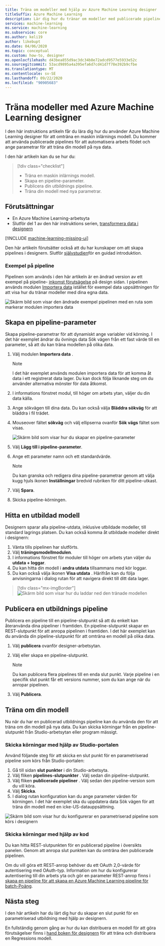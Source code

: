 ```yaml
---
title: Träna om modeller med hjälp av Azure Machine Learning designer
titleSuffix: Azure Machine Learning
description: Lär dig hur du tränar om modeller med publicerade pipelines i Azure Machine Learning designer.
services: machine-learning
ms.service: machine-learning
ms.subservice: core
ms.author: keli19
author: likebupt
ms.date: 04/06/2020
ms.topic: conceptual
ms.custom: how-to, designer
ms.openlocfilehash: d43bea855d9ac3dc34b8e72adcd9577e5933e52c
ms.sourcegitcommit: 53acd9895a4a395efa6d7cd41d7f78e392b9cfbe
ms.translationtype: MT
ms.contentlocale: sv-SE
ms.lasthandoff: 09/22/2020
ms.locfileid: "90905683"
---
```

# <a name="retrain-models-with-azure-machine-learning-designer"></a>Träna modeller med Azure Machine Learning designer


I den här instruktions artikeln får du lära dig hur du använder Azure Machine Learning designer för att omträna en maskin inlärnings modell. Du kommer att använda publicerade pipelines för att automatisera arbets flödet och ange parametrar för att träna din modell på nya data. 

I den här artikeln kan du se hur du:

> [!div class="checklist"]
> * Träna en maskin inlärnings modell.
> * Skapa en pipeline-parameter.
> * Publicera din utbildnings pipeline.
> * Träna din modell med nya parametrar.

## <a name="prerequisites"></a>Förutsättningar

* En Azure Machine Learning-arbetsyta
* Slutför del 1 av den här instruktions serien, [transformera data i designern](how-to-designer-transform-data.md)

[!INCLUDE [machine-learning-missing-ui](../../includes/machine-learning-missing-ui.md)]

Den här artikeln förutsätter också att du har kunskaper om att skapa pipelines i designern. Slutför [självstudien](tutorial-designer-automobile-price-train-score.md)för en guidad introduktion. 

### <a name="sample-pipeline"></a>Exempel på pipeline

Pipelinen som används i den här artikeln är en ändrad version av ett exempel på pipeline- [inkomst förutsägelse](samples-designer.md#classification) på design sidan. I pipelinen används modulen [Importera data](algorithm-module-reference/import-data.md) istället för exempel data uppsättningen för att visa hur du tränar modeller med dina egna data.

![Skärm bild som visar den ändrade exempel pipelinen med en ruta som markerar modulen importera data](./media/how-to-retrain-designer/modified-sample-pipeline.png)

## <a name="create-a-pipeline-parameter"></a>Skapa en pipeline-parameter

Skapa pipeline-parametrar för att dynamiskt ange variabler vid körning. I det här exemplet ändrar du övnings data Sök vägen från ett fast värde till en parameter, så att du kan träna modellen på olika data.

1. Välj modulen **Importera data** .

    > [!NOTE]
    > I det här exemplet används modulen importera data för att komma åt data i ett registrerat data lager. Du kan dock följa liknande steg om du använder alternativa mönster för data åtkomst.

1. I informations fönstret modul, till höger om arbets ytan, väljer du din data källa.

1. Ange sökvägen till dina data. Du kan också välja **Bläddra sökväg** för att bläddra i fil trädet. 

1. Mouseover fältet **sökväg** och välj ellipserna ovanför **Sök vägs** fältet som visas.

    ![Skärm bild som visar hur du skapar en pipeline-parameter](media/how-to-retrain-designer/add-pipeline-parameter.png)

1. Välj **Lägg till i pipeline-parameter**.

1. Ange ett parameter namn och ett standardvärde.

   > [!NOTE]
   > Du kan granska och redigera dina pipeline-parametrar genom att välja kugg hjuls ikonen **Inställningar** bredvid rubriken för ditt pipeline-utkast. 

1. Välj **Spara**.

1. Skicka pipeline-körningen.

## <a name="find-a-trained-model"></a>Hitta en utbildad modell

Designern sparar alla pipeline-utdata, inklusive utbildade modeller, till standard lagrings platsen. Du kan också komma åt utbildade modeller direkt i designern:

1. Vänta tills pipelinen har slutförts.
1. Välj **träningsmodellmodulen**.
1. I informations fönstret för moduler till höger om arbets ytan väljer du **utdata + loggar**.
1. Du kan hitta din modell i **andra utdata** tillsammans med kör loggar.
1. Du kan också välja ikonen **Visa utdata** . Härifrån kan du följa anvisningarna i dialog rutan för att navigera direkt till ditt data lager. 

> [!div class="mx-imgBorder"]
> ![Skärm bild som visar hur du laddar ned den tränade modellen](./media/how-to-retrain-designer/trained-model-view-output.png)

## <a name="publish-a-training-pipeline"></a>Publicera en utbildnings pipeline

Publicera en pipeline till en pipeline-slutpunkt så att du enkelt kan återanvända dina pipeliner i framtiden. En pipeline-slutpunkt skapar en REST-slutpunkt för att anropa pipelinen i framtiden. I det här exemplet kan du använda din pipeline-slutpunkt för att omträna en modell på olika data.

1. Välj **publicera** ovanför designer-arbetsytan.
1. Välj eller skapa en pipeline-slutpunkt.

   > [!NOTE]
   > Du kan publicera flera pipelines till en enda slut punkt. Varje pipeline i en specifik slut punkt får ett versions nummer, som du kan ange när du anropar pipelinen.

1. Välj **Publicera**.

## <a name="retrain-your-model"></a>Träna om din modell

Nu när du har en publicerad utbildnings pipeline kan du använda den för att träna om din modell på nya data. Du kan skicka körningar från en pipeline-slutpunkt från Studio-arbetsytan eller program mässigt.

### <a name="submit-runs-by-using-the-studio-portal"></a>Skicka körningar med hjälp av Studio-portalen

Använd följande steg för att skicka en slut punkt för en parametriserad pipeline som körs från Studio-portalen:

1. Gå till sidan **slut punkter** i din Studio-arbetsyta.
1. Välj fliken **pipelines-slutpunkter** . Välj sedan din pipeline-slutpunkt.
1. Välj fliken **publicerade pipeliner** . Välj sedan den pipeline-version som du vill köra.
1. Välj **Skicka**.
1. I dialog rutan konfiguration kan du ange parameter värden för körningen. I det här exemplet ska du uppdatera data Sök vägen för att träna din modell med en icke-US-datauppsättning.

![Skärm bild som visar hur du konfigurerar en parametriserad pipeline som körs i designern](./media/how-to-retrain-designer/published-pipeline-run.png)

### <a name="submit-runs-by-using-code"></a>Skicka körningar med hjälp av kod

Du kan hitta REST-slutpunkten för en publicerad pipeline i översikts panelen. Genom att anropa slut punkten kan du omträna den publicerade pipelinen.

Om du vill göra ett REST-anrop behöver du ett OAuth 2,0-värde för autentisering med OAuth-typ. Information om hur du konfigurerar autentisering till din arbets yta och gör en parameter REST-anrop finns i [skapa en pipeline för att skapa en Azure Machine Learning pipeline för batch-Poäng](tutorial-pipeline-batch-scoring-classification.md#publish-and-run-from-a-rest-endpoint).

## <a name="next-steps"></a>Nästa steg

I den här artikeln har du lärt dig hur du skapar en slut punkt för en parametriserad utbildning med hjälp av designern.

En fullständig genom gång av hur du kan distribuera en modell för att göra förutsägelser finns i [hand boken för designern](tutorial-designer-automobile-price-train-score.md) för att träna och distribuera en Regressions modell.
